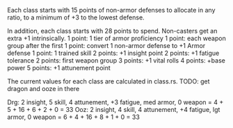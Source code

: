 Each class starts with 15 points of non-armor defenses to allocate in any ratio, to a minimum of +3
to the lowest defense.

In addition, each class starts with 28 points to spend. Non-casters get an extra +1 intrinsically.
1 point: 1 tier of armor proficiency
1 point: each weapon group after the first
1 point: convert 1 non-armor defense to +1 Armor defense
1 point: 1 trained skill
2 points: +1 insight point
2 points: +1 fatigue tolerance
2 points: first weapon group
3 points: +1 vital rolls
4 points: +base power
5 points: +1 attunement point

The current values for each class are calculated in class.rs.
TODO: get dragon and ooze in there

Drg: 2 insight, 5 skill, 4 attunement, +3 fatigue, med armor, 0 weapon        = 4 + 5 + 16 + 6 + 2 + 0     = 33
Ooz: 2 insight, 4 skill, 4 attunement, +4 fatigue, lgt armor, 0 weapon        = 6 + 4 + 16 + 8 + 1 + 0     = 33
